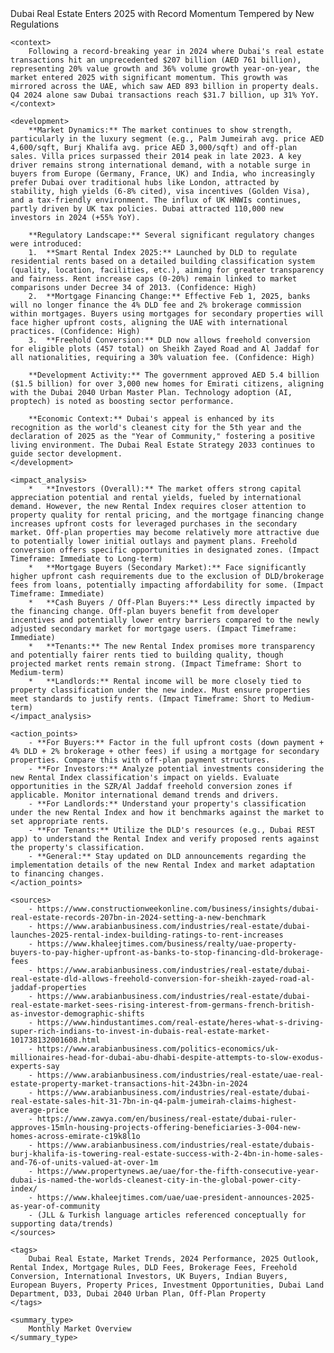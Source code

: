 <summary>
    <headline>
        Dubai Real Estate Enters 2025 with Record Momentum Tempered by New Regulations
    </headline>

    <context>
        Following a record-breaking year in 2024 where Dubai's real estate transactions hit an unprecedented $207 billion (AED 761 billion), representing 20% value growth and 36% volume growth year-on-year, the market entered 2025 with significant momentum. This growth was mirrored across the UAE, which saw AED 893 billion in property deals. Q4 2024 alone saw Dubai transactions reach $31.7 billion, up 31% YoY.
    </context>

    <development>
        **Market Dynamics:** The market continues to show strength, particularly in the luxury segment (e.g., Palm Jumeirah avg. price AED 4,600/sqft, Burj Khalifa avg. price AED 3,000/sqft) and off-plan sales. Villa prices surpassed their 2014 peak in late 2023. A key driver remains strong international demand, with a notable surge in buyers from Europe (Germany, France, UK) and India, who increasingly prefer Dubai over traditional hubs like London, attracted by stability, high yields (6-8% cited), visa incentives (Golden Visa), and a tax-friendly environment. The influx of UK HNWIs continues, partly driven by UK tax policies. Dubai attracted 110,000 new investors in 2024 (+55% YoY).

        **Regulatory Landscape:** Several significant regulatory changes were introduced:
        1.  **Smart Rental Index 2025:** Launched by DLD to regulate residential rents based on a detailed building classification system (quality, location, facilities, etc.), aiming for greater transparency and fairness. Rent increase caps (0-20%) remain linked to market comparisons under Decree 34 of 2013. (Confidence: High)
        2.  **Mortgage Financing Change:** Effective Feb 1, 2025, banks will no longer finance the 4% DLD fee and 2% brokerage commission within mortgages. Buyers using mortgages for secondary properties will face higher upfront costs, aligning the UAE with international practices. (Confidence: High)
        3.  **Freehold Conversion:** DLD now allows freehold conversion for eligible plots (457 total) on Sheikh Zayed Road and Al Jaddaf for all nationalities, requiring a 30% valuation fee. (Confidence: High)

        **Development Activity:** The government approved AED 5.4 billion ($1.5 billion) for over 3,000 new homes for Emirati citizens, aligning with the Dubai 2040 Urban Master Plan. Technology adoption (AI, proptech) is noted as boosting sector performance.

        **Economic Context:** Dubai's appeal is enhanced by its recognition as the world's cleanest city for the 5th year and the declaration of 2025 as the "Year of Community," fostering a positive living environment. The Dubai Real Estate Strategy 2033 continues to guide sector development.
    </development>

    <impact_analysis>
        *   **Investors (Overall):** The market offers strong capital appreciation potential and rental yields, fueled by international demand. However, the new Rental Index requires closer attention to property quality for rental pricing, and the mortgage financing change increases upfront costs for leveraged purchases in the secondary market. Off-plan properties may become relatively more attractive due to potentially lower initial outlays and payment plans. Freehold conversion offers specific opportunities in designated zones. (Impact Timeframe: Immediate to Long-term)
        *   **Mortgage Buyers (Secondary Market):** Face significantly higher upfront cash requirements due to the exclusion of DLD/brokerage fees from loans, potentially impacting affordability for some. (Impact Timeframe: Immediate)
        *   **Cash Buyers / Off-Plan Buyers:** Less directly impacted by the financing change. Off-plan buyers benefit from developer incentives and potentially lower entry barriers compared to the newly adjusted secondary market for mortgage users. (Impact Timeframe: Immediate)
        *   **Tenants:** The new Rental Index promises more transparency and potentially fairer rents tied to building quality, though projected market rents remain strong. (Impact Timeframe: Short to Medium-term)
        *   **Landlords:** Rental income will be more closely tied to property classification under the new index. Must ensure properties meet standards to justify rents. (Impact Timeframe: Short to Medium-term)
    </impact_analysis>

    <action_points>
        - **For Buyers:** Factor in the full upfront costs (down payment + 4% DLD + 2% brokerage + other fees) if using a mortgage for secondary properties. Compare this with off-plan payment structures.
        - **For Investors:** Analyze potential investments considering the new Rental Index classification's impact on yields. Evaluate opportunities in the SZR/Al Jaddaf freehold conversion zones if applicable. Monitor international demand trends and drivers.
        - **For Landlords:** Understand your property's classification under the new Rental Index and how it benchmarks against the market to set appropriate rents.
        - **For Tenants:** Utilize the DLD's resources (e.g., Dubai REST app) to understand the Rental Index and verify proposed rents against the property's classification.
        - **General:** Stay updated on DLD announcements regarding the implementation details of the new Rental Index and market adaptation to financing changes.
    </action_points>

    <sources>
        - https://www.constructionweekonline.com/business/insights/dubai-real-estate-records-207bn-in-2024-setting-a-new-benchmark
        - https://www.arabianbusiness.com/industries/real-estate/dubai-launches-2025-rental-index-building-ratings-to-rent-increases
        - https://www.khaleejtimes.com/business/realty/uae-property-buyers-to-pay-higher-upfront-as-banks-to-stop-financing-dld-brokerage-fees
        - https://www.arabianbusiness.com/industries/real-estate/dubai-real-estate-dld-allows-freehold-conversion-for-sheikh-zayed-road-al-jaddaf-properties
        - https://www.arabianbusiness.com/industries/real-estate/dubai-real-estate-market-sees-rising-interest-from-germans-french-british-as-investor-demographic-shifts
        - https://www.hindustantimes.com/real-estate/heres-what-s-driving-super-rich-indians-to-invest-in-dubais-real-estate-market-101738132001608.html
        - https://www.arabianbusiness.com/politics-economics/uk-millionaires-head-for-dubai-abu-dhabi-despite-attempts-to-slow-exodus-experts-say
        - https://www.arabianbusiness.com/industries/real-estate/uae-real-estate-property-market-transactions-hit-243bn-in-2024
        - https://www.arabianbusiness.com/industries/real-estate/dubai-real-estate-sales-hit-31-7bn-in-q4-palm-jumeirah-claims-highest-average-price
        - https://www.zawya.com/en/business/real-estate/dubai-ruler-approves-15mln-housing-projects-offering-beneficiaries-3-004-new-homes-across-emirate-c19k8l1o
        - https://www.arabianbusiness.com/industries/real-estate/dubais-burj-khalifa-is-towering-real-estate-success-with-2-4bn-in-home-sales-and-76-of-units-valued-at-over-1m
        - https://www.propertynews.ae/uae/for-the-fifth-consecutive-year-dubai-is-named-the-worlds-cleanest-city-in-the-global-power-city-index/
        - https://www.khaleejtimes.com/uae/uae-president-announces-2025-as-year-of-community
        - (JLL & Turkish language articles referenced conceptually for supporting data/trends)
    </sources>

    <tags>
        Dubai Real Estate, Market Trends, 2024 Performance, 2025 Outlook, Rental Index, Mortgage Rules, DLD Fees, Brokerage Fees, Freehold Conversion, International Investors, UK Buyers, Indian Buyers, European Buyers, Property Prices, Investment Opportunities, Dubai Land Department, D33, Dubai 2040 Urban Plan, Off-Plan Property
    </tags>

    <summary_type>
        Monthly Market Overview
    </summary_type>
</summary>